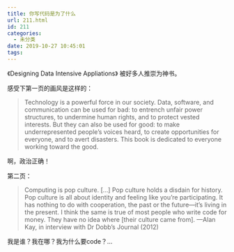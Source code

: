 ```yaml
---
title: 你写代码是为了什么
url: 211.html
id: 211
categories:
  - 未分类
date: 2019-10-27 10:45:01
tags:
---
```


《Designing Data Intensive Appliations》 被好多人推崇为神书。

感受下第一页的画风是这样的：

> Technology is a powerful force in our society. Data, software, and communication can be used for bad: to entrench unfair power structures, to undermine human rights, and to protect vested interests. But they can also be used for good: to make underrepresented people’s voices heard, to create opportunities for everyone, and to avert disasters. This book is dedicated to everyone working toward the good.

啊，政治正确！

第二页：

> Computing is pop culture. \[…\] Pop culture holds a disdain for history. Pop culture is all about identity and feeling like you’re participating. It has nothing to do with cooperation, the past or the future—it’s living in the present. I think the same is true of most people who write code for money. They have no idea where \[their culture came from\]. —Alan Kay, in interview with Dr Dobb’s Journal (2012)

我是谁？我在哪？我为什么要code？...